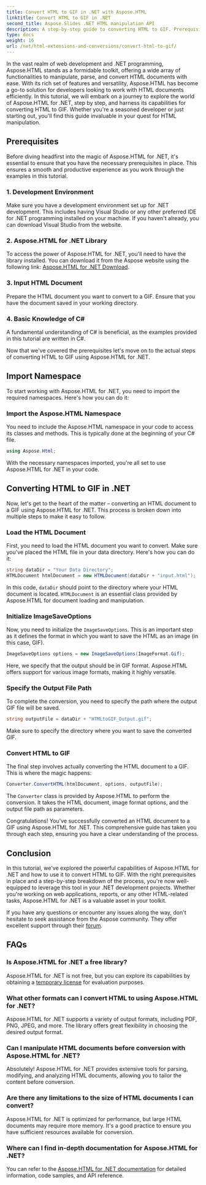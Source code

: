 ```yaml
---
title: Convert HTML to GIF in .NET with Aspose.HTML
linktitle: Convert HTML to GIF in .NET
second_title: Aspose.Slides .NET HTML manipulation API
description: A step-by-step guide to converting HTML to GIF. Prerequisites, code examples, FAQs, and more! Optimize your HTML manipulation with Aspose.HTML.
type: docs
weight: 16
url: /net/html-extensions-and-conversions/convert-html-to-gif/
---
```


In the vast realm of web development and .NET programming, Aspose.HTML stands as a formidable toolkit, offering a wide array of functionalities to manipulate, parse, and convert HTML documents with ease. With its rich set of features and versatility, Aspose.HTML has become a go-to solution for developers looking to work with HTML documents efficiently. In this tutorial, we will embark on a journey to explore the world of Aspose.HTML for .NET, step by step, and harness its capabilities for converting HTML to GIF. Whether you're a seasoned developer or just starting out, you'll find this guide invaluable in your quest for HTML manipulation.

## Prerequisites

Before diving headfirst into the magic of Aspose.HTML for .NET, it's essential to ensure that you have the necessary prerequisites in place. This ensures a smooth and productive experience as you work through the examples in this tutorial.

### 1. Development Environment

Make sure you have a development environment set up for .NET development. This includes having Visual Studio or any other preferred IDE for .NET programming installed on your machine. If you haven't already, you can download Visual Studio from the website.

### 2. Aspose.HTML for .NET Library

To access the power of Aspose.HTML for .NET, you'll need to have the library installed. You can download it from the Aspose website using the following link: [Aspose.HTML for .NET Download](https://releases.aspose.com/html/net/).

### 3. Input HTML Document

Prepare the HTML document you want to convert to a GIF. Ensure that you have the document saved in your working directory.

### 4. Basic Knowledge of C#

A fundamental understanding of C# is beneficial, as the examples provided in this tutorial are written in C#.

Now that we've covered the prerequisites let's move on to the actual steps of converting HTML to GIF using Aspose.HTML for .NET.

## Import Namespace

To start working with Aspose.HTML for .NET, you need to import the required namespaces. Here's how you can do it:

### Import the Aspose.HTML Namespace

You need to include the Aspose.HTML namespace in your code to access its classes and methods. This is typically done at the beginning of your C# file.

```csharp
using Aspose.Html;
```

With the necessary namespaces imported, you're all set to use Aspose.HTML for .NET in your code.

## Converting HTML to GIF in .NET

Now, let's get to the heart of the matter – converting an HTML document to a GIF using Aspose.HTML for .NET. This process is broken down into multiple steps to make it easy to follow.

### Load the HTML Document

First, you need to load the HTML document you want to convert. Make sure you've placed the HTML file in your data directory. Here's how you can do it:

```csharp
string dataDir = "Your Data Directory";
HTMLDocument htmlDocument = new HTMLDocument(dataDir + "input.html");
```

In this code, `dataDir` should point to the directory where your HTML document is located. `HTMLDocument` is an essential class provided by Aspose.HTML for document loading and manipulation.

### Initialize ImageSaveOptions

Now, you need to initialize the `ImageSaveOptions`. This is an important step as it defines the format in which you want to save the HTML as an image (in this case, GIF).

```csharp
ImageSaveOptions options = new ImageSaveOptions(ImageFormat.Gif);
```

Here, we specify that the output should be in GIF format. Aspose.HTML offers support for various image formats, making it highly versatile.

### Specify the Output File Path

To complete the conversion, you need to specify the path where the output GIF file will be saved.

```csharp
string outputFile = dataDir + "HTMLtoGIF_Output.gif";
```

Make sure to specify the directory where you want to save the converted GIF.

### Convert HTML to GIF

The final step involves actually converting the HTML document to a GIF. This is where the magic happens:

```csharp
Converter.ConvertHTML(htmlDocument, options, outputFile);
```

The `Converter` class is provided by Aspose.HTML to perform the conversion. It takes the HTML document, image format options, and the output file path as parameters.

Congratulations! You've successfully converted an HTML document to a GIF using Aspose.HTML for .NET. This comprehensive guide has taken you through each step, ensuring you have a clear understanding of the process.

## Conclusion

In this tutorial, we've explored the powerful capabilities of Aspose.HTML for .NET and how to use it to convert HTML to GIF. With the right prerequisites in place and a step-by-step breakdown of the process, you're now well-equipped to leverage this tool in your .NET development projects. Whether you're working on web applications, reports, or any other HTML-related tasks, Aspose.HTML for .NET is a valuable asset in your toolkit.

If you have any questions or encounter any issues along the way, don't hesitate to seek assistance from the Aspose community. They offer excellent support through their [forum](https://forum.aspose.com/).

## FAQs

### Is Aspose.HTML for .NET a free library?
Aspose.HTML for .NET is not free, but you can explore its capabilities by obtaining a [temporary license](https://purchase.aspose.com/temporary-license/) for evaluation purposes.

### What other formats can I convert HTML to using Aspose.HTML for .NET?
Aspose.HTML for .NET supports a variety of output formats, including PDF, PNG, JPEG, and more. The library offers great flexibility in choosing the desired output format.

### Can I manipulate HTML documents before conversion with Aspose.HTML for .NET?
Absolutely! Aspose.HTML for .NET provides extensive tools for parsing, modifying, and analyzing HTML documents, allowing you to tailor the content before conversion.

### Are there any limitations to the size of HTML documents I can convert?
Aspose.HTML for .NET is optimized for performance, but large HTML documents may require more memory. It's a good practice to ensure you have sufficient resources available for conversion.

### Where can I find in-depth documentation for Aspose.HTML for .NET?
You can refer to the [Aspose.HTML for .NET documentation](https://reference.aspose.com/html/net/) for detailed information, code samples, and API reference.

